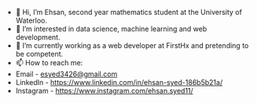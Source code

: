 - 👋 Hi, I’m Ehsan, second year mathematics student at the University of Waterloo.
- 👀 I’m interested in data science, machine learning and web development.
- 🌱 I’m currently working as a web developer at FirstHx and pretending to be competent.
- 📫 How to reach me: 
- Email - esyed3426@gmail.com 
- LinkedIn - https://www.linkedin.com/in/ehsan-syed-186b5b21a/
- Instagram - https://www.instagram.com/ehsan.syed11/

<!---
esyed3426/esyed3426 is a ✨ special ✨ repository because its `README.md` (this file) appears on your GitHub profile.
You can click the Preview link to take a look at your changes.
--->
